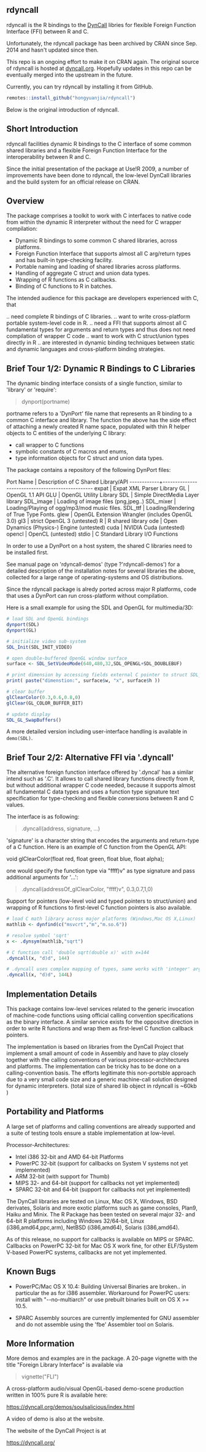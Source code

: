 rdyncall
----------------------------------------------

rdyncall is the R bindings to the [DynCall](https://dyncall.org) libries for
flexible Foreign Function Interface (FFI) between R and C.

Unfortunately, the rdyncall package has been archived by CRAN since Sep. 2014
and hasn't updated since then.

This repo is an ongoing effort to make it on CRAN again. The original source
of rdyncall is hosted at [dyncall.org](https://dyncall.org/pub/dyncall/bindings/file/tip/R/rdyncall/).
Hopefully updates in this repo can be eventually merged into the upstream in the
future.

Currently, you can try rdyncall by installing it from GitHub.

```r
remotes::install_github("hongyuanjia/rdyncall")
```

Below is the original introduction of rdyncall.

Short Introduction
------------------

rdyncall facilities dynamic R bindings to the C interface of some common
shared libraries and a flexible Foreign Function Interface for the
interoperability between R and C.

Since the initial presentation of the package at Use!R 2009, a number of
improvements have been done to rdyncall, the low-level DynCall libraries
and the build system for an official release on CRAN.

Overview
--------

The package comprises a toolkit to work with C interfaces to native code from
within the dynamic R interpreter without the need for C wrapper compilation:

  - Dynamic R bindings to some common C shared libraries, across platforms.
  - Foreign Function Interface that supports almost all C arg/return types
    and has built-in type-checking facility.
  - Portable naming and loading of shared libraries across platforms.
  - Handling of aggregate C struct and union data types.
  - Wrapping of R functions as C callbacks.
  - Binding of C functions to R in batches.

The intended audience for this package are developers experienced with C, that

 .. need complete R bindings of C libraries.
 .. want to write cross-platform portable system-level code in R.
 .. need a FFI that supports almost all C fundamental types for arguments
    and return types and thus does not need compilation of wrapper C code
 .. want to work with C struct/union types directly in R
 .. are interested in dynamic binding techniques between static and dynamic
    languages and cross-platform binding strategies.


Brief Tour 1/2: Dynamic R Bindings to C Libraries
-------------------------------------------------

The dynamic binding interface consists of a single function, similar to
'library' or 'require':

  > dynport(portname)

portname refers to a 'DynPort' file name that represents an R binding to a
common C interface and library.
The function the above has the side effect of attaching a newly created R name
space, populated with thin R helper objects to C entities of the underlying
C library:

  - call wrapper to C functions
  - symbolic constants of C macros and enums,
  - type information objects for C struct and union data types.

The package contains a repository of the following DynPort files:

  Port Name   | Description of C Shared Library/API
  ------------+-------------------------------------------------
  expat       | Expat XML Parser Library
  GL          | OpenGL 1.1 API
  GLU         | OpenGL Utility Library
  SDL         | Simple DirectMedia Layer library
  SDL_image   | Loading of image files (png,jpeg..)
  SDL_mixer   | Loading/Playing of ogg/mp3/mod music files.
  SDL_ttf     | Loading/Rendering of True Type Fonts.
  glew        | OpenGL Extension Wrangler (includes OpenGL 3.0)
  gl3         | strict OpenGL 3 (untested)
  R           | R shared library
  ode         | Open Dynamics (Physics-) Engine (untested)
  cuda        | NVIDIA Cuda (untested)
  opencl      | OpenCL (untested)
  stdio       | C Standard Library I/O Functions

In order to use a DynPort on a host system, the shared C libraries
need to be installed first.

See manual page on 'rdyncall-demos' (type ?'rdyncall-demos') for a detailed
description of the installation notes for several libraries the above,
collected for a large range of operating-systems and OS distributions.

Since the rdyncall package is alredy ported across major R platforms, code
that uses a DynPort can run cross-platform without compilation.

Here is a small example for using the SDL and OpenGL for multimedia/3D:

```r
# load SDL and OpenGL bindings
dynport(SDL)
dynport(GL)

# initialize video sub-system
SDL_Init(SDL_INIT_VIDEO)

# open double-buffered OpenGL window surface
surface <- SDL_SetVideoMode(640,480,32,SDL_OPENGL+SDL_DOUBLEBUF)

# print dimension by accessing fields external C pointer to struct SDL_Surface
print( paste("dimenstion:", surface$w, "x", surface$h ))

# clear buffer
glClearColor(0.3,0.6,0.8,0)
glClear(GL_COLOR_BUFFER_BIT)

# update display
SDL_GL_SwapBuffers()
```

A more detailed version including user-interface handling is available
in `demo(SDL)`.

Brief Tour 2/2: Alternative FFI via '.dyncall'
----------------------------------------------

The alternative foreign function interface offered by '.dyncal' has a similar
intend such as '.C'. It allows to call shared library functions directly from R,
but without additional wrapper C code needed, because it supports almost all
fundamental C data types and uses a function type signature text specification
for type-checking and flexible conversions between R and C values.

The interface is as following:

  > .dyncall(address, signature, ...)

'signature' is a character string that encodes the arguments and return-type of
a C function.
Here is an example of C function from the OpenGL API:

   void glClearColor(float red, float green, float blue, float alpha);

one would specify the function type via "ffff)v" as type signature and
pass additional arguments for '...':

  > .dyncall(addressOf_glClearColor, "ffff)v", 0.3,0.7,1,0)

Support for pointers (low-level void and typed pointers to struct/union) and
wrapping of R functions to first-level C function pointers is also available.

```r
# load C math library across major platforms (Windows,Mac OS X,Linux)
mathlib <- dynfind(c("msvcrt","m","m.so.6"))

# resolve symbol 'sqrt'
x <- .dynsym(mathlib,"sqrt")

# C function call 'double sqrt(double x)' with x=144
.dyncall(x, "d)d", 144)

# .dyncall uses complex mapping of types, same works with 'integer' argument:
.dyncall(x, "d)d", 144L)
```

Implementation Details
----------------------

This package contains low-level services related to the generic invocation
of machine-code functions using official calling convention specifications
as the binary interface. A similar service exists for the oppositve direction
in order to write R functions and wrap them as first-level C function callback
pointers.

The implementation is based on libraries from the DynCall Project that
implement a small amount of code in Assembly and have to play closely
together with the calling conventions of various processor-architectures and
platforms.
The implementation can be tricky has to be done on a calling-convention
basis. The efforts legitimate this non-portsble approach due to a
very small code size and a generic machine-call solution designed for
dynamic interpreters. (total size of shared lib object in rdyncall is ~60kb )


Portability and Platforms
-------------------------

A large set of platforms and calling conventions are already supported and a
suite of testing tools ensure a stable implementation at low-level.

Processor-Architectures:
- Intel i386 32-bit and AMD 64-bit Platforms
- PowerPC 32-bit (support for callbacks on System V systems not yet implemented)
- ARM 32-bit (with support for Thumb)
- MIPS 32- and 64-bit (support for callbacks not yet implemented)
- SPARC 32-bit and 64-bit (support for callbacks not yet implemented)

The DynCall libraries are tested on Linux, Mac OS X, Windows, BSD derivates,
Solaris and more exotic platforms such as game consoles, Plan9, Haiku and Minix.
The R Package has been tested on several major 32- and 64-bit R platforms
including Windows 32/64-bit, Linux (i386,amd64,ppc,arm), NetBSD (i386,amd64),
Solaris (i386,amd64).

As of this release, no support for callbacks is available on MIPS or SPARC.
Callbacks on PowerPC 32-bit for Mac OS X work fine, for other
ELF/System V-based PowerPC systems, callbacks are not yet implemented.


Known Bugs
----------

* PowerPC/Mac OS X 10.4: Building Universal Binaries are broken.. in particular
  the as for i386 assembler.
  Workaround for PowerPC users: install with "--no-multiarch" or use prebuilt
  binaries built on OS X >= 10.5.

* SPARC Assembly sources are currently implemented for GNU assembler and do
  not assemble using the 'fbe' Assembler tool on Solaris.


More Information
----------------

More demos and examples are in the package.
A 20-page vignette with the title "Foreign Library Interface" is available via
  > vignette("FLI")

A cross-platform audio/visual OpenGL-based demo-scene production
written in 100% pure R is available here:

  https://dyncall.org/demos/soulsalicious/index.html

A video of demo is also at the website.


The website of the DynCall Project is at

  https://dyncall.org/
